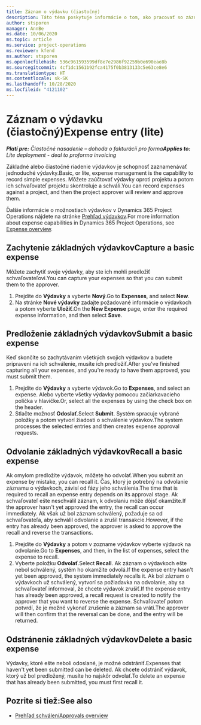 ```yaml
---
title: Záznam o výdavku (čiastočný)
description: Táto téma poskytuje informácie o tom, ako pracovať so záznamom o výdavku pri čiastočnom nasadení.
author: stsporen
manager: AnnBe
ms.date: 10/06/2020
ms.topic: article
ms.service: project-operations
ms.reviewer: kfend
ms.author: stsporen
ms.openlocfilehash: 536c961593599df8e7e2986f92259b0e690eae8b
ms.sourcegitcommit: 4cf1dc1561b92fca4175f0b3813133c5e63ce8e6
ms.translationtype: HT
ms.contentlocale: sk-SK
ms.lasthandoff: 10/28/2020
ms.locfileid: "4121102"
---
```

# <a name="expense-entry-lite"></a><span data-ttu-id="15fcd-103">Záznam o výdavku (čiastočný)</span><span class="sxs-lookup"><span data-stu-id="15fcd-103">Expense entry (lite)</span></span>

<span data-ttu-id="15fcd-104">_**Platí pre:** Čiastočné nasadenie – dohoda o fakturácii pro forma_</span><span class="sxs-lookup"><span data-stu-id="15fcd-104">_**Applies to:** Lite deployment - deal to proforma invoicing_</span></span>

<span data-ttu-id="15fcd-105">Základné alebo čiastočné riadenie výdavkov je schopnosť zaznamenávať jednoduché výdavky.</span><span class="sxs-lookup"><span data-stu-id="15fcd-105">Basic, or lite, expense management is the capability to record simple expenses.</span></span> <span data-ttu-id="15fcd-106">Môžete zaúčtovať výdavky oproti projektu a potom ich schvaľovateľ projektu skontroluje a schváli.</span><span class="sxs-lookup"><span data-stu-id="15fcd-106">You can record expenses against a project, and then the project approver will review and approve them.</span></span>

<span data-ttu-id="15fcd-107">Ďalšie informácie o možnostiach výdavkov v Dynamics 365 Project Operations nájdete na stránke [Prehľad výdavkov](expense-overview.md).</span><span class="sxs-lookup"><span data-stu-id="15fcd-107">For more information about expense capabilities in Dynamics 365 Project Operations, see [Expense overview](expense-overview.md).</span></span>

## <a name="capture-a-basic-expense"></a><span data-ttu-id="15fcd-108">Zachytenie základných výdavkov</span><span class="sxs-lookup"><span data-stu-id="15fcd-108">Capture a basic expense</span></span>

<span data-ttu-id="15fcd-109">Môžete zachytiť svoje výdavky, aby ste ich mohli predložiť schvaľovateľovi.</span><span class="sxs-lookup"><span data-stu-id="15fcd-109">You can capture your expenses so that you can submit them to the approver.</span></span>

1. <span data-ttu-id="15fcd-110">Prejdite do **Výdavky** a vyberte **Nový**.</span><span class="sxs-lookup"><span data-stu-id="15fcd-110">Go to **Expenses**, and select **New**.</span></span>
2. <span data-ttu-id="15fcd-111">Na stránke **Nové výdavky** zadajte požadované informácie o výdavkoch a potom vyberte **Uložiť**.</span><span class="sxs-lookup"><span data-stu-id="15fcd-111">On the **New Expense** page, enter the required expense information, and then select **Save**.</span></span>

## <a name="submit-a-basic-expense"></a><span data-ttu-id="15fcd-112">Predloženie základných výdavkov</span><span class="sxs-lookup"><span data-stu-id="15fcd-112">Submit a basic expense</span></span>

<span data-ttu-id="15fcd-113">Keď skončíte so zachytávaním všetkých svojich výdavkov a budete pripravení na ich schválenie, musíte ich predložiť.</span><span class="sxs-lookup"><span data-stu-id="15fcd-113">After you've finished capturing all your expenses, and you're ready to have them approved, you must submit them.</span></span>

1. <span data-ttu-id="15fcd-114">Prejdite do **Výdavky** a vyberte výdavok.</span><span class="sxs-lookup"><span data-stu-id="15fcd-114">Go to **Expenses**, and select an expense.</span></span> <span data-ttu-id="15fcd-115">Alebo vyberte všetky výdavky pomocou začiarkavacieho políčka v hlavičke.</span><span class="sxs-lookup"><span data-stu-id="15fcd-115">Or, select all the expenses by using the check box on the header.</span></span>
2. <span data-ttu-id="15fcd-116">Stlačte možnosť **Odoslať**.</span><span class="sxs-lookup"><span data-stu-id="15fcd-116">Select **Submit**.</span></span> <span data-ttu-id="15fcd-117">Systém spracuje vybrané položky a potom vytvorí žiadosti o schválenie výdavkov.</span><span class="sxs-lookup"><span data-stu-id="15fcd-117">The system processes the selected entries and then creates expense approval requests.</span></span>

## <a name="recall-a-basic-expense"></a><span data-ttu-id="15fcd-118">Odvolanie základných výdavkov</span><span class="sxs-lookup"><span data-stu-id="15fcd-118">Recall a basic expense</span></span>

<span data-ttu-id="15fcd-119">Ak omylom predložíte výdavok, môžete ho odvolať.</span><span class="sxs-lookup"><span data-stu-id="15fcd-119">When you submit an expense by mistake, you can recall it.</span></span> <span data-ttu-id="15fcd-120">Čas, ktorý je potrebný na odvolanie záznamu o výdavkoch, závisí od fázy jeho schválenia.</span><span class="sxs-lookup"><span data-stu-id="15fcd-120">The time that is required to recall an expense entry depends on its approval stage.</span></span>  <span data-ttu-id="15fcd-121">Ak schvaľovateľ ešte neschválil záznam, k odvolaniu môže dôjsť okamžite.</span><span class="sxs-lookup"><span data-stu-id="15fcd-121">If the approver hasn't yet approved the entry, the recall can occur immediately.</span></span> <span data-ttu-id="15fcd-122">Ak však už bol záznam schválený, požaduje sa od schvaľovateľa, aby schválil odvolanie a zrušil transakcie.</span><span class="sxs-lookup"><span data-stu-id="15fcd-122">However, if the entry has already been approved, the approver is asked to approve the recall and reverse the transactions.</span></span>

1. <span data-ttu-id="15fcd-123">Prejdite do **Výdavky** a potom v zozname výdavkov vyberte výdavok na odvolanie.</span><span class="sxs-lookup"><span data-stu-id="15fcd-123">Go to **Expenses**, and then, in the list of expenses, select the expense to recall.</span></span>
2. <span data-ttu-id="15fcd-124">Vyberte položku **Odvolať**.</span><span class="sxs-lookup"><span data-stu-id="15fcd-124">Select **Recall**.</span></span> <span data-ttu-id="15fcd-125">Ak záznam o výdavkoch ešte nebol schválený, systém ho okamžite odvolá.</span><span class="sxs-lookup"><span data-stu-id="15fcd-125">If the expense entry hasn't yet been approved, the system immediately recalls it.</span></span> <span data-ttu-id="15fcd-126">Ak bol záznam o výdavkoch už schválený, vytvorí sa požiadavka na odvolanie, aby sa schvaľovateľ informoval, že chcete výdavok zrušiť.</span><span class="sxs-lookup"><span data-stu-id="15fcd-126">If the expense entry has already been approved, a recall request is created to notify the approver that you want to reverse the expense.</span></span> <span data-ttu-id="15fcd-127">Schvaľovateľ potom potvrdí, že je možné vykonať zrušenie a záznam sa vráti.</span><span class="sxs-lookup"><span data-stu-id="15fcd-127">The approver will then confirm that the reversal can be done, and the entry will be returned.</span></span>

## <a name="delete-a-basic-expense"></a><span data-ttu-id="15fcd-128">Odstránenie základných výdavkov</span><span class="sxs-lookup"><span data-stu-id="15fcd-128">Delete a basic expense</span></span>

<span data-ttu-id="15fcd-129">Výdavky, ktoré ešte neboli odoslané, je možné odstrániť.</span><span class="sxs-lookup"><span data-stu-id="15fcd-129">Expenses that haven't yet been submitted can be deleted.</span></span> <span data-ttu-id="15fcd-130">Ak chcete odstrániť výdavok, ktorý už bol predložený, musíte ho najskôr odvolať.</span><span class="sxs-lookup"><span data-stu-id="15fcd-130">To delete an expense that has already been submitted, you must first recall it.</span></span>

## <a name="see-also"></a><span data-ttu-id="15fcd-131">Pozrite si tiež:</span><span class="sxs-lookup"><span data-stu-id="15fcd-131">See also</span></span>

- [<span data-ttu-id="15fcd-132">Prehľad schválení</span><span class="sxs-lookup"><span data-stu-id="15fcd-132">Approvals overview</span></span>](../approvals/approvals-overview.md)
